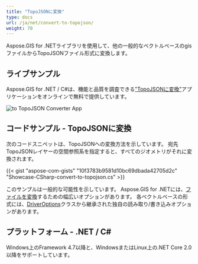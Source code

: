 ```yaml
---
title: "TopoJSONに変換"
type: docs
url: /ja/net/convert-to-topojson/
weight: 70
---
```


Aspose.GIS for .NETライブラリを使用して、他の一般的なベクトルベースのgisファイルからTopoJSONファイル形式に変換します。

## **ライブサンプル**

Aspose.GIS for .NET / C#は、機能と品質を調査できる["TopoJSONに変換"](https://products.aspose.app/gis/conversion/convert-to-topojson)アプリケーションをオンラインで無料で提供しています。

![ to TopoJSON Converter App](conversion.png)

## **コードサンプル - TopoJSONに変換**

次のコードスニペットは、TopoJSONへの変換方法を示しています。 宛先TopoJSONレイヤーの空間参照系を指定すると、すべてのジオメトリがそれに変換されます。

{{< gist "aspose-com-gists" "10f3783b9581d10bc69dbada42705d2c" "Showcase-CSharp-convert-to-topojson.cs" >}}

このサンプルは一般的な可能性を示しています。 Aspose.GIS for .NETには、[ファイルを変換](https://docs.aspose.com/gis/net/vector-layers/)するための幅広いオプションがあります。 各ベクトルベースの形式には、[DriverOptions](https://reference.aspose.com/gis/net/aspose.gis/driveroptions)クラスから継承された独自の読み取り/書き込みオプションがあります。

## **プラットフォーム - .NET / C#**

Windows上のFramework 4.7以降と、WindowsまたはLinux上の.NET Core 2.0以降をサポートしています。
